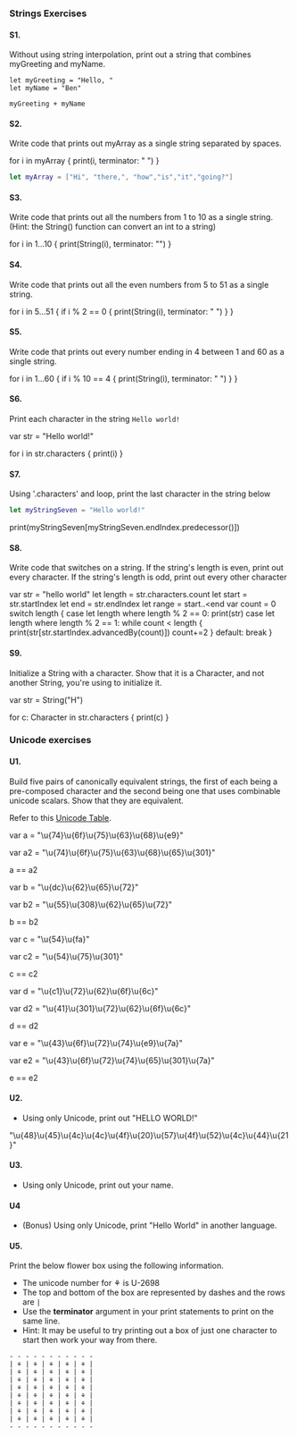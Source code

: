 ### Strings Exercises

#### S1.
Without using string interpolation, print out a string that combines myGreeting and myName.

```
let myGreeting = "Hello, "
let myName = "Ben"

myGreeting + myName

```
#### S2.
Write code that prints out myArray as a single string separated by spaces.

for i in myArray {
print(i, terminator: " ")
}

```swift
let myArray = ["Hi", "there,", "how","is","it","going?"]
```
#### S3.
Write code that prints out all the numbers from 1 to 10 as a single string.  (Hint: the String() function can convert an int to a string)

for i in 1...10 {
print(String(i), terminator: "")
}

#### S4.
Write code that prints out all the even numbers from 5 to 51 as a single string.

for i in 5...51 {
if i % 2 == 0 {
print(String(i), terminator: " ")
}
}

#### S5.
Write code that prints out every number ending in 4 between 1 and 60 as a single string.

for i in 1...60 {
if i % 10 == 4 {
print(String(i), terminator: " ")
}
}

#### S6.
Print each character in the string ```Hello world!```

var str = "Hello world!"

for i in str.characters {
print(i)
}

#### S7.
Using '.characters' and loop, print the last character in the string below
```swift
let myStringSeven = "Hello world!"
```

print(myStringSeven[myStringSeven.endIndex.predecessor()])

#### S8.
Write code that switches on a string.  If the string's length is even, print out every character.  If the string's length is odd, print out every other character

var str = "hello world"
let length = str.characters.count
let start = str.startIndex
let end = str.endIndex
let range = start..<end
var count = 0
switch length {
case let length where length % 2 == 0:
print(str)
case let length where length % 2 == 1:
while count < length {
print(str[str.startIndex.advancedBy(count)])
count+=2
}
default:
break
}

#### S9.
Initialize a String with a character. Show that it is a Character, and not another String, you're using
to initialize it.

var str = String("H")

for c: Character in str.characters {
print(c)
}

### Unicode exercises

#### U1.
Build five pairs of canonically equivalent strings, the first of each being a pre-composed character and
the second being one that uses combinable unicode scalars. Show that they are equivalent.

Refer to this [Unicode Table](http://unicode-table.com/en/).

var a = "\u{74}\u{6f}\u{75}\u{63}\u{68}\u{e9}"

var a2 = "\u{74}\u{6f}\u{75}\u{63}\u{68}\u{65}\u{301}"

a == a2

var b = "\u{dc}\u{62}\u{65}\u{72}"

var b2 = "\u{55}\u{308}\u{62}\u{65}\u{72}"

b == b2

var c = "\u{54}\u{fa}"

var c2 = "\u{54}\u{75}\u{301}"

c == c2

var d = "\u{c1}\u{72}\u{62}\u{6f}\u{6c}"

var d2 = "\u{41}\u{301}\u{72}\u{62}\u{6f}\u{6c}"

d == d2

var e = "\u{43}\u{6f}\u{72}\u{74}\u{e9}\u{7a}"

var e2 = "\u{43}\u{6f}\u{72}\u{74}\u{65}\u{301}\u{7a}"

e == e2

#### U2.
* Using only Unicode, print out "HELLO WORLD!"

"\u{48}\u{45}\u{4c}\u{4c}\u{4f}\u{20}\u{57}\u{4f}\u{52}\u{4c}\u{44}\u{21}"

#### U3.
* Using only Unicode, print out your name.

#### U4
* (Bonus) Using only Unicode, print "Hello World" in another language.

#### U5.
Print the below flower box using the following information.
* The unicode number for ⚘ is U-2698
* The top and bottom of the box are represented by dashes and the rows are ```|```
* Use the __terminator__ argument in your print statements to print on the same line.
* Hint: It may be useful to try printing out a box of just one character to start then work your way from there.

```
- - - - - - - - - - -
| ⚘ | ⚘ | ⚘ | ⚘ | ⚘ |
| ⚘ | ⚘ | ⚘ | ⚘ | ⚘ |
| ⚘ | ⚘ | ⚘ | ⚘ | ⚘ |
| ⚘ | ⚘ | ⚘ | ⚘ | ⚘ |
| ⚘ | ⚘ | ⚘ | ⚘ | ⚘ |
| ⚘ | ⚘ | ⚘ | ⚘ | ⚘ |
| ⚘ | ⚘ | ⚘ | ⚘ | ⚘ |
| ⚘ | ⚘ | ⚘ | ⚘ | ⚘ |
- - - - - - - - - - -

```

